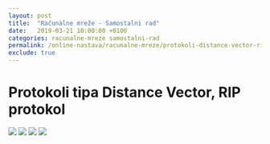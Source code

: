 ```yaml
---
layout: post
title:  "Računalne mreže - Samostalni rad"
date:   2019-03-21 10:00:00 +0100
categories: racunalne-mreze samostalni-rad
permalink: /online-nastava/racunalne-mreze/protokoli-distance-vector-rip/
exclude: true
---
```


# Protokoli tipa Distance Vector, RIP protokol

<img src="https://drive.google.com/uc?export=view&id=1Ob7NU5BfGsUE0vSiNdK4_xpqEzh7-iRb">
<img src="https://drive.google.com/uc?export=view&id=1OcmRVP3PW686gpkeqzHJDAGXgl-rTnaK">
<img src="https://drive.google.com/uc?export=view&id=1OiFBnWZ4Zb-eM4npVq2y2jCOqYTvLLHj">
<img src="https://drive.google.com/uc?export=view&id=1P07Th42LXsO5DN-_rn02c1EKGw6gUF2j">